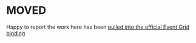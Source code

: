 # MOVED
Happy to report the work here has been [pulled into the official Event Grid binding](https://github.com/Azure/azure-functions-eventgrid-extension/pull/38)
